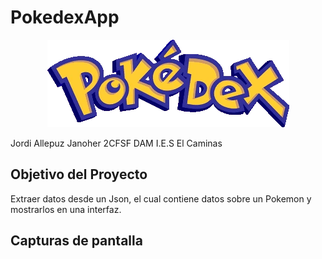 # PokedexApp

<p align="center">
 <img src="https://github.com/Jordi-Allepuz/Pokedex/blob/master/app/src/main/res/drawable/pokedexlogo.webp">
</p>
 
Jordi Allepuz Janoher  2CFSF  DAM  I.E.S El Caminas

## Objetivo del Proyecto
Extraer datos desde un Json, el cual contiene datos sobre un Pokemon y mostrarlos en una interfaz. 

## Capturas de pantalla
